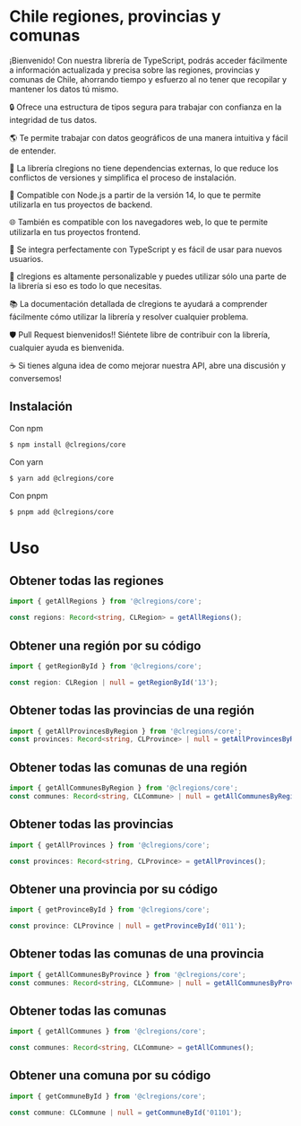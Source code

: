 # Chile regiones, provincias y comunas

¡Bienvenido! Con nuestra librería de TypeScript, podrás acceder fácilmente a información actualizada y precisa sobre las regiones, provincias y comunas de Chile, ahorrando tiempo y esfuerzo al no tener que recopilar y mantener los datos tú mismo.

🔒 Ofrece una estructura de tipos segura para trabajar con confianza en la integridad de tus datos.

🌎 Te permite trabajar con datos geográficos de una manera intuitiva y fácil de entender.

🚫 La librería clregions no tiene dependencias externas, lo que reduce los conflictos de versiones y simplifica el proceso de instalación. 

🚀 Compatible con Node.js a partir de la versión 14, lo que te permite utilizarla en tus proyectos de backend.

🌐 También es compatible con los navegadores web, lo que te permite utilizarla en tus proyectos frontend.

🤖 Se integra perfectamente con TypeScript y es fácil de usar para nuevos usuarios.

🎨 clregions es altamente personalizable y puedes utilizar sólo una parte de la librería si eso es todo lo que necesitas.

📚 La documentación detallada de clregions te ayudará a comprender fácilmente cómo utilizar la librería y resolver cualquier problema.

🛡️ Pull Request bienvenidos!! Siéntete libre de contribuir con la librería, cualquier ayuda es bienvenida.

☕ Si tienes alguna idea de como mejorar nuestra API, abre una discusión y conversemos!

## Instalación

Con npm 
```bash
$ npm install @clregions/core
```

Con yarn 
```bash
$ yarn add @clregions/core
```

Con pnpm
```bash
$ pnpm add @clregions/core
```


# Uso


## Obtener todas las regiones

```ts
import { getAllRegions } from '@clregions/core';

const regions: Record<string, CLRegion> = getAllRegions();
```

## Obtener una región por su código

```ts
import { getRegionById } from '@clregions/core';

const region: CLRegion | null = getRegionById('13');
```


## Obtener todas las provincias de una región

```ts
import { getAllProvincesByRegion } from '@clregions/core';
const provinces: Record<string, CLProvince> | null = getAllProvincesByRegion('13');
```

## Obtener todas las comunas de una región

```ts
import { getAllCommunesByRegion } from '@clregions/core';
const communes: Record<string, CLCommune> | null = getAllCommunesByRegion('13');
```

## Obtener todas las provincias

```ts
import { getAllProvinces } from '@clregions/core';

const provinces: Record<string, CLProvince> = getAllProvinces();
```

## Obtener una provincia por su código

```ts
import { getProvinceById } from '@clregions/core';

const province: CLProvince | null = getProvinceById('011');
```

## Obtener todas las comunas de una provincia

```ts
import { getAllCommunesByProvince } from '@clregions/core';
const communes: Record<string, CLCommune> | null = getAllCommunesByProvince('011');
```
## Obtener todas las comunas

```ts
import { getAllCommunes } from '@clregions/core';

const communes: Record<string, CLCommune> = getAllCommunes();
```

## Obtener una comuna por su código

```ts
import { getCommuneById } from '@clregions/core';

const commune: CLCommune | null = getCommuneById('01101');
```
